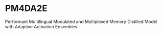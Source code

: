 # PM4DA2E
Performant Multilingual Modulated and Multiplexed Memory Distilled Model with Adaptive Activation Ensembles
